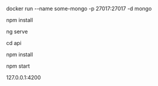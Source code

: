 docker run --name some-mongo -p 27017:27017 -d mongo

npm install

ng serve

cd api

npm install

npm start

127.0.0.1:4200
